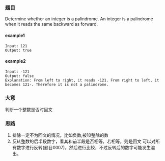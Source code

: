 ### 题目
Determine whether an integer is a palindrome. An integer is a palindrome when it reads the same backward as forward.

#### example1
```
Input: 121
Output: true
```
#### example2
```
Input: -121
Output: false
Explanation: From left to right, it reads -121. From right to left, it becomes 121-. Therefore it is not a palindrome.
```

### 大意
判断一个整数是否时回文

### 思路
1. 排除一定不为回文的情况，比如负数,被10整除的数
2. 反转整数的后半段数字，看其和前半段是否相等，若相等，则是回文
可以对所有数字进行反转(题目0007)，然后进行比较，不过反转后的数字可能发生溢出。